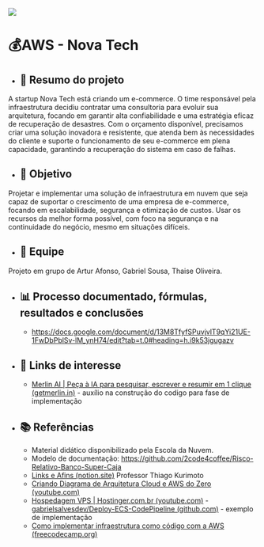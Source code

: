 <p align="left"><img src="http://img.shields.io/static/v1?label=STATUS&message=EM%20DESENVOLVIMENTO&color=GREEN&style=for-the-badge"/></p>

# 💰AWS - Nova Tech


- ## **📌 Resumo do projeto** 

A startup Nova Tech está criando um e-commerce. O time responsável pela infraestrutura decidiu contratar uma consultoria para evoluir sua arquitetura, focando em garantir alta confiabilidade e uma estratégia eficaz de recuperação de desastres. Com o orçamento disponível, precisamos criar uma solução inovadora e resistente, que atenda bem às necessidades do cliente e suporte o funcionamento de seu e-commerce em plena capacidade, garantindo a recuperação do sistema em caso de falhas.




- ## **🎯 Objetivo**

Projetar e implementar uma solução de infraestrutura em nuvem que seja capaz de suportar o crescimento de uma empresa de e-commerce, focando em escalabilidade, segurança e otimização de custos. Usar os recursos da melhor forma possível, com foco na segurança e na continuidade do negócio, mesmo em situações difíceis.



- ## **👥 Equipe**

Projeto em grupo de Artur Afonso, Gabriel Sousa, Thaise Oliveira.



- ## **📊 Processo documentado, fórmulas, resultados e conclusões** 
 
  - https://docs.google.com/document/d/13M8TfyfSPuvjvlT9qYi21UE-1FwDbPblSv-lM_ynH74/edit?tab=t.0#heading=h.i9k53jgugazv

- ## **🔗 Links de interesse** 
  - [ Merlin AI | Peça à IA para pesquisar, escrever e resumir em 1 clique (getmerlin.in)](https://www.getmerlin.in/pt) - auxílio na construção do codigo para fase de implementação


- ## **📚 Referências** 
  - Material didático disponibilizado pela Escola da Nuvem.
  - Modelo de documentação: https://github.com/2code4coffee/Risco-Relativo-Banco-Super-Caja
  - [Links e Afins (notion.site)](https://slow-patient-837.notion.site/Links-e-Afins-cfdbed131cbb410f9497173a6b866fa4)  Professor Thiago Kurimoto
  - [Criando Diagrama de Arquitetura Cloud e AWS do Zero (youtube.com)](https://www.youtube.com/watch?v=rI9OkqrqOJw)
  - [Hospedagem VPS | Hostinger.com.br (youtube.com)](https://www.youtube.com/watch?v=YSGGAqn_77U)
  -[ gabrielsalvesdev/Deploy-ECS-CodePipeline (github.com)](https://github.com/gabrielsalvesdev/Deploy-ECS-CodePipeline) - exemplo de implementação
  - [Como implementar infraestrutura como código com a AWS (freecodecamp.org) ](https://www.freecodecamp.org/portuguese/news/como-implementar-infraestrutura-como-codigo-com-a-aws/) 
  
